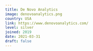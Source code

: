```yaml
---
title: De Novo Analytics
image: denovoanalytics.png
country: USA
link: https://www.denovoanalytics.com/
level: silver
joined: 2019
date: 2021-03-31
draft: false
---
```

